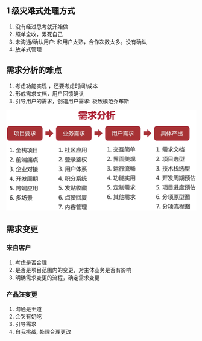 ## 1 级灾难式处理方式

1. 没有经过思考就开始做
2. 照单全收，累死自己
3. 未沟通/确认用户: 和用户太熟，合作次数太多。没有确认
4. 放羊式管理

## 需求分析的难点

1. 考虑功能实现 ，还要考虑时间/成本
2. 形成需求文档，用户回馈确认
3. 引导用户的需求，创造用户需求: 极致模范乔布斯

![image-20210203152124811](images/image-20210203152124811.png)



## 需求变更

### 来自客户

1. 考虑是否合理
2. 是否是项目范围内的变更，对主体业务是否有影响
3. 明确需求变更的流程，确定需求变更

### 产品汪变更

1. 沟通是王道
2. 会哭有奶吃
3. 引导需求
4. 自我挑战, 处理合理更改

